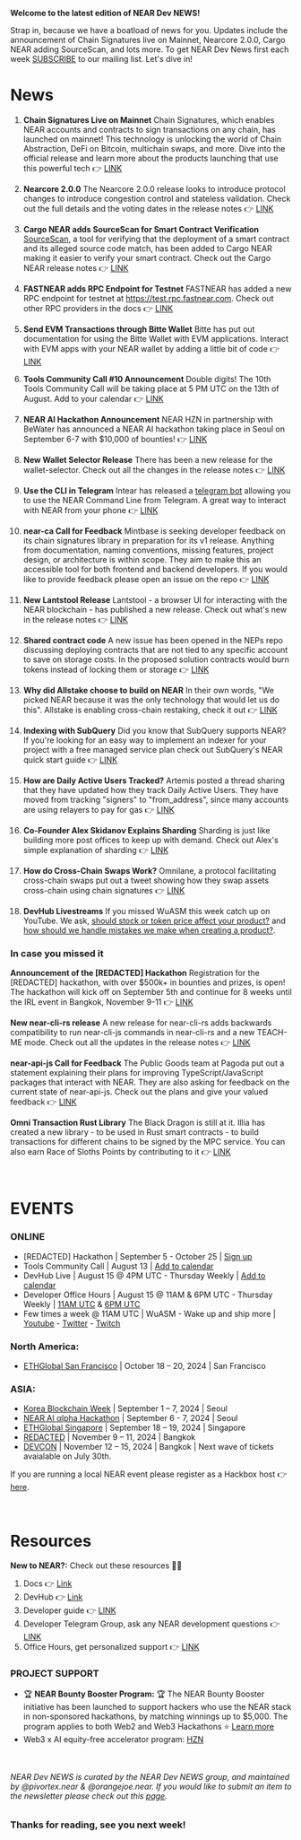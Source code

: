 
**Welcome to the latest edition of NEAR Dev NEWS!**


Strap in, because we have a boatload of news for you. Updates include the announcement of Chain Signatures live on Mainnet, Nearcore 2.0.0, Cargo NEAR adding SourceScan, and lots more. To get NEAR Dev News first each week [SUBSCRIBE](https://newsletter.neardevhub.org/) to our mailing list. Let's dive in!


# News


1. **Chain Signatures Live on Mainnet**
Chain Signatures, which enables NEAR accounts and contracts to sign transactions on any chain, has launched on mainnet! This technology is unlocking the world of Chain Abstraction, DeFi on Bitcoin, multichain swaps, and more. Dive into the official release and learn more about the products launching that use this powerful tech 👉 [LINK](https://pages.near.org/blog/chain-signatures-mainnet-launches/)


2. **Nearcore 2.0.0**
The Nearcore 2.0.0 release looks to introduce protocol changes to introduce congestion control and stateless validation. Check out the full details and the voting dates in the release notes 👉 [LINK](https://github.com/near/nearcore/releases/tag/2.0.0)  


3. **Cargo NEAR adds SourceScan for Smart Contract Verification**
[SourceScan](https://docs.sourcescan.dev/), a tool for verifying that the deployment of a smart contract and its alleged source code match, has been added to Cargo NEAR making it easier to verify your smart contract. Check out the Cargo NEAR release notes 👉 [LINK](https://github.com/near/cargo-near/releases/tag/cargo-near-v0.7.0)


4. **FASTNEAR adds RPC Endpoint for Testnet**
FASTNEAR has added a new RPC endpoint for testnet at https://test.rpc.fastnear.com. Check out other RPC providers in the docs 👉 [LINK](https://docs.near.org/api/rpc/providers)


5. **Send EVM Transactions through Bitte Wallet**
Bitte has put out documentation for using the Bitte Wallet with EVM applications. Interact with EVM apps with your NEAR wallet by adding a little bit of code 👉 [LINK](https://docs.mintbase.xyz/wallet/chain-signatures-evm)


6. **Tools Community Call #10 Announcement**
Double digits! The 10th Tools Community Call will be taking place at 5 PM UTC on the 13th of August. Add to your calendar 👉 [LINK](https://calendar.google.com/calendar/event?action=TEMPLATE&tmeid=MXY3bnFxZDFnM21yNTFqZmc1ZzJtaWI4dnVfMjAyNDA4MTNUMTcwMDAwWiBjX2Y1NGVkMzdmZDkyMzI3YWNkYzdlNDM0M2ZlNDA3MjJhZTU3OTdiNmM4MjkyOWJhOTNlOWYzYTg5YzY5NjU3YWJAZw&tmsrc=c_f54ed37fd92327acdc7e4343fe40722ae5797b6c82929ba93e9f3a89c69657ab%40group.calendar.google.com)


7. **NEAR AI Hackathon Announcement**
NEAR HZN in partnership with BeWater has announced a NEAR AI hackathon taking place in Seoul on September 6-7 with $10,000 of bounties! 👉 [LINK](https://x.com/BeWaterOfficial/status/1821801329112797542)


8. **New Wallet Selector Release**
There has been a new release for the wallet-selector. Check out all the changes in the release notes 👉 [LINK](https://github.com/near/wallet-selector/pull/1160)


9. **Use the CLI in Telegram**
Intear has released a [telegram bot](https://github.com/INTEARnear/Tear/) allowing you to use the NEAR Command Line from Telegram. A great way to interact with NEAR from your phone 👉 [LINK](https://t.me/NEAR_Tools_Community_Group/2889)


10. **near-ca Call for Feedback**
Mintbase is seeking developer feedback on its chain signatures library in preparation for its v1 release. Anything from documentation, naming conventions, missing features, project design, or architecture is within scope. They aim to make this an accessible tool for both frontend and backend developers. If you would like to provide feedback please open an issue on the repo 👉 [LINK](https://github.com/Mintbase/near-ca)


11. **New Lantstool Release**
Lantstool - a browser UI for interacting with the NEAR blockchain - has published a new release. Check out what's new in the release notes 👉 [LINK](https://github.com/lantstools/ui.web.lantstool/releases/tag/v1.0.1)


12. **Shared contract code**
A new issue has been opened in the NEPs repo discussing deploying contracts that are not tied to any specific account to save on storage costs. In the proposed solution contracts would burn tokens instead of locking them or storage 👉 [LINK](https://github.com/near/NEPs/issues/556)


13. **Why did Allstake choose to build on NEAR**
In their own words, "We picked NEAR because it was the only technology that would let us do this". Allstake is enabling cross-chain restaking, check it out 👉 [LINK](https://x.com/NEARProtocol/status/1821459245834932499)


14. **Indexing with SubQuery**
Did you know that SubQuery supports NEAR? If you're looking for an easy way to implement an indexer for your project with a free managed service plan check out SubQuery's NEAR quick start guide 👉 [LINK](https://academy.subquery.network/indexer/quickstart/quickstart_chains/near.html)


15. **How are Daily Active Users Tracked?**
Artemis posted a thread sharing that they have updated how they track Daily Active Users. They have moved from tracking "signers" to "from_address", since many accounts are using relayers to pay for gas 👉 [LINK](https://x.com/artemis__xyz/status/1820905191383953456)


16. **Co-Founder Alex Skidanov Explains Sharding**
Sharding is just like building more post offices to keep up with demand. Check out Alex's simple explanation of sharding 👉 [LINK](https://x.com/GreenDragonNEAR/status/1820792934343815579)


17. **How do Cross-Chain Swaps Work?**
Omnilane, a protocol facilitating cross-chain swaps put out a tweet showing how they swap assets cross-chain using chain signatures 👉 [LINK](https://x.com/omnilane_labs/status/1820905201378980141)


18. **DevHub Livestreams**
If you missed WuASM this week catch up on YouTube. We ask, [should stock or token price affect your product?](https://www.youtube.com/watch?v=NsPEJtWgr60&t=330s) and [how should we handle mistakes we make when creating a product?](https://www.youtube.com/watch?v=dO8WLC6Ktdc&t=350s).


### In case you missed it

**Announcement of the [REDACTED] Hackathon**
Registration for the [REDACTED] hackathon, with over $500k+ in bounties and prizes, is open! The hackathon will kick off on September 5th and continue for 8 weeks until the IRL event in Bangkok, November 9-11 👉 [LINK](https://redacted.devpost.com/)

**New near-cli-rs release**
A new release for near-cli-rs adds backwards compatibility to run near-cli-js commands in near-cli-rs and a new TEACH-ME mode. Check out all the updates in the release notes 👉 [LINK](https://github.com/near/near-cli-rs/releases/tag/v0.13.0)

**near-api-js Call for Feedback**
The Public Goods team at Pagoda put out a statement explaining their plans for improving TypeScript/JavaScript packages that interact with NEAR. They are also asking for feedback on the current state of near-api-js. Check out the plans and give your valued feedback 👉 [LINK](https://t.me/neardev/53280)

**Omni Transaction Rust Library**
The Black Dragon is still at it. Illia has created a new library - to be used in Rust smart contracts - to build transactions for different chains to be signed by the MPC service. You can also earn Race of Sloths Points by contributing to it 👉 [LINK](https://github.com/ilblackdragon/omni-transaction-rs)


&nbsp;

# EVENTS


### ONLINE
- [REDACTED] Hackathon | September 5 - October 25 | [Sign up](https://redacted.devpost.com/)
- Tools Community Call | August 13 | [Add to calendar](https://calendar.google.com/calendar/event?action=TEMPLATE&tmeid=MXY3bnFxZDFnM21yNTFqZmc1ZzJtaWI4dnVfMjAyNDA4MTNUMTcwMDAwWiBjX2Y1NGVkMzdmZDkyMzI3YWNkYzdlNDM0M2ZlNDA3MjJhZTU3OTdiNmM4MjkyOWJhOTNlOWYzYTg5YzY5NjU3YWJAZw&tmsrc=c_f54ed37fd92327acdc7e4343fe40722ae5797b6c82929ba93e9f3a89c69657ab%40group.calendar.google.com&scp=ALL)
- DevHub Live | August 15 @ 4PM UTC - Thursday Weekly | [Add to calendar](https://calendar.google.com/calendar/event?action=TEMPLATE&tmeid=NzA2cml2bXQ2NjY0amFiczJyNGpmYWgxbWpfMjAyNDA4MDhUMTYwMDAwWiBjX2Y1NGVkMzdmZDkyMzI3YWNkYzdlNDM0M2ZlNDA3MjJhZTU3OTdiNmM4MjkyOWJhOTNlOWYzYTg5YzY5NjU3YWJAZw&tmsrc=c_f54ed37fd92327acdc7e4343fe40722ae5797b6c82929ba93e9f3a89c69657ab%40group.calendar.google.com&scp=ALL)
- Developer Office Hours | August 15 @ 11AM & 6PM UTC - Thursday Weekly | [11AM UTC](https://calendar.google.com/calendar/event?action=TEMPLATE&tmeid=MWd1Y2ZkNG9jcWEybHZkdGs1Mm4yYWZrYm9fMjAyNDA4MDhUMTEwMDAwWiBjX2Y1NGVkMzdmZDkyMzI3YWNkYzdlNDM0M2ZlNDA3MjJhZTU3OTdiNmM4MjkyOWJhOTNlOWYzYTg5YzY5NjU3YWJAZw&tmsrc=c_f54ed37fd92327acdc7e4343fe40722ae5797b6c82929ba93e9f3a89c69657ab%40group.calendar.google.com&scp=ALL) & [6PM UTC](https://calendar.google.com/calendar/event?action=TEMPLATE&tmeid=MHFhYjAzdmR1NXFkbjVjb3BhZWY2MGtnZG9fMjAyNDA4MDhUMTgwMDAwWiBjX2Y1NGVkMzdmZDkyMzI3YWNkYzdlNDM0M2ZlNDA3MjJhZTU3OTdiNmM4MjkyOWJhOTNlOWYzYTg5YzY5NjU3YWJAZw&tmsrc=c_f54ed37fd92327acdc7e4343fe40722ae5797b6c82929ba93e9f3a89c69657ab%40group.calendar.google.com&scp=ALL)
- Few times a week @ 11AM UTC | WuASM - Wake up and ship more | [Youtube](https://www.youtube.com/@NEARDevHub) - [Twitter](https://x.com/neardevhub) - [Twitch](https://www.twitch.tv/neardevhub)


### North America:
- [ETHGlobal San Francisco](https://ethglobal.com/events/sanfrancisco2024) | October 18 – 20, 2024 | San Francisco

### ASIA:
- [Korea Blockchain Week](https://koreablockchainweek.com/) | September 1 – 7, 2024 | Seoul
- [NEAR AI αlpha Hackathon](https://lu.ma/eb7w3abx) | September 6 - 7, 2024 | Seoul
- [ETHGlobal Singapore](https://ethglobal.com/events/singapore2024) | September 18 – 19, 2024 | Singapore
- [REDACTED](https://redactedbangkok.ai/) | November 9 – 11, 2024 | Bangkok
- [DEVCON](https://devcon.org/en/) | November 12 – 15, 2024 | Bangkok | Next wave of tickets avaialable on July 30th.

If you are running a local NEAR event please register as a Hackbox host 👉 [here](https://near.org/hackbox.near/widget/home).

&nbsp;

# Resources

**New to NEAR?:** Check out these resources 👨‍💻


1. Docs 👉 [Link](https://docs.near.org/)
2. DevHub 👉 [Link](https://near.social/devhub.near/widget/app)
3. Developer guide 👉 [LINK](https://github.com/near)
4. Developer Telegram Group, ask any NEAR development questions 👉 [LINK](https://t.me/neardev)
5. Office Hours, get personalized support 👉 [LINK](https://near.social/devhub.near/widget/app?page=community&handle=devrel&tab=office-hours)

### PROJECT SUPPORT


- 🏆 **NEAR Bounty Booster Program:** 🏆
The NEAR Bounty Booster initiative has been launched to support hackers who use the NEAR stack in non-sponsored hackathons, by matching winnings up to $5,000. The program applies to both Web2 and Web3 Hackathons ⭐️
[Learn more](https://near.social/devhub.near/widget/app?page=blog&id=3021)
- Web3 x AI equity-free accelerator program: [HZN](https://www.hzn.xyz/hzn)

&nbsp;

###### NEAR Dev NEWS is curated by the NEAR Dev NEWS group, and maintained by @pivortex.near & @orangejoe.near. If you would like to submit an item to the newsletter please check out this [page](https://near.social/devhub.near/widget/app?page=community&handle=neardevnews&tab=how-to-get-featured).


### Thanks for reading, see you next week!
